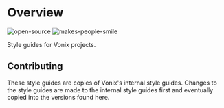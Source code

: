 # Overview

![open-source](https://github.com/vonix-id/styleguide/assets/627874/5ad65cb6-c5f4-4d31-9812-c0642c1257da)
![makes-people-smile](https://github.com/vonix-id/styleguide/assets/627874/6180488a-16a6-4626-905e-071f16bef8ba)

Style guides for Vonix projects.

## Contributing

These style guides are copies of Vonix's internal style guides. Changes to the style guides are made to the internal style guides first and eventually copied into the versions found here.

